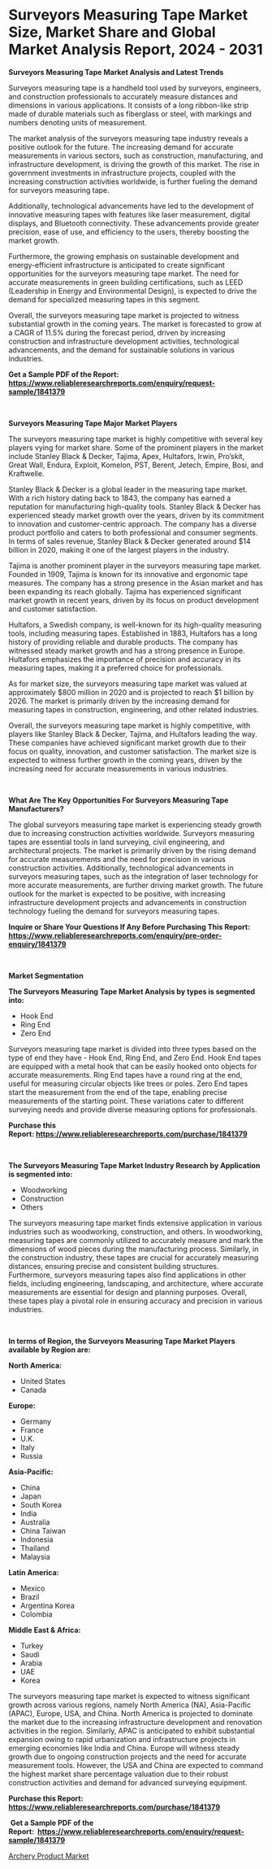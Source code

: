 <p><h1>Surveyors Measuring Tape Market Size, Market Share and Global Market Analysis Report, 2024 - 2031</h1></p><p><strong>Surveyors Measuring Tape Market Analysis and Latest Trends</strong></p>
<p><p>Surveyors measuring tape is a handheld tool used by surveyors, engineers, and construction professionals to accurately measure distances and dimensions in various applications. It consists of a long ribbon-like strip made of durable materials such as fiberglass or steel, with markings and numbers denoting units of measurement.</p><p>The market analysis of the surveyors measuring tape industry reveals a positive outlook for the future. The increasing demand for accurate measurements in various sectors, such as construction, manufacturing, and infrastructure development, is driving the growth of this market. The rise in government investments in infrastructure projects, coupled with the increasing construction activities worldwide, is further fueling the demand for surveyors measuring tape.</p><p>Additionally, technological advancements have led to the development of innovative measuring tapes with features like laser measurement, digital displays, and Bluetooth connectivity. These advancements provide greater precision, ease of use, and efficiency to the users, thereby boosting the market growth.</p><p>Furthermore, the growing emphasis on sustainable development and energy-efficient infrastructure is anticipated to create significant opportunities for the surveyors measuring tape market. The need for accurate measurements in green building certifications, such as LEED (Leadership in Energy and Environmental Design), is expected to drive the demand for specialized measuring tapes in this segment.</p><p>Overall, the surveyors measuring tape market is projected to witness substantial growth in the coming years. The market is forecasted to grow at a CAGR of 11.5% during the forecast period, driven by increasing construction and infrastructure development activities, technological advancements, and the demand for sustainable solutions in various industries.</p></p>
<p><strong>Get a Sample PDF of the Report:&nbsp; <a href="https://www.reliableresearchreports.com/enquiry/request-sample/1841379">https://www.reliableresearchreports.com/enquiry/request-sample/1841379</a></strong></p>
<p>&nbsp;</p>
<p><strong>Surveyors Measuring Tape Major Market Players</strong></p>
<p><p>The surveyors measuring tape market is highly competitive with several key players vying for market share. Some of the prominent players in the market include Stanley Black & Decker, Tajima, Apex, Hultafors, Irwin, Pro’skit, Great Wall, Endura, Exploit, Komelon, PST, Berent, Jetech, Empire, Bosi, and Kraftwelle.</p><p>Stanley Black & Decker is a global leader in the measuring tape market. With a rich history dating back to 1843, the company has earned a reputation for manufacturing high-quality tools. Stanley Black & Decker has experienced steady market growth over the years, driven by its commitment to innovation and customer-centric approach. The company has a diverse product portfolio and caters to both professional and consumer segments. In terms of sales revenue, Stanley Black & Decker generated around $14 billion in 2020, making it one of the largest players in the industry.</p><p>Tajima is another prominent player in the surveyors measuring tape market. Founded in 1909, Tajima is known for its innovative and ergonomic tape measures. The company has a strong presence in the Asian market and has been expanding its reach globally. Tajima has experienced significant market growth in recent years, driven by its focus on product development and customer satisfaction.</p><p>Hultafors, a Swedish company, is well-known for its high-quality measuring tools, including measuring tapes. Established in 1883, Hultafors has a long history of providing reliable and durable products. The company has witnessed steady market growth and has a strong presence in Europe. Hultafors emphasizes the importance of precision and accuracy in its measuring tapes, making it a preferred choice for professionals.</p><p>As for market size, the surveyors measuring tape market was valued at approximately $800 million in 2020 and is projected to reach $1 billion by 2026. The market is primarily driven by the increasing demand for measuring tapes in construction, engineering, and other related industries.</p><p>Overall, the surveyors measuring tape market is highly competitive, with players like Stanley Black & Decker, Tajima, and Hultafors leading the way. These companies have achieved significant market growth due to their focus on quality, innovation, and customer satisfaction. The market size is expected to witness further growth in the coming years, driven by the increasing need for accurate measurements in various industries.</p></p>
<p>&nbsp;</p>
<p><strong>What Are The Key Opportunities For Surveyors Measuring Tape Manufacturers?</strong></p>
<p><p>The global surveyors measuring tape market is experiencing steady growth due to increasing construction activities worldwide. Surveyors measuring tapes are essential tools in land surveying, civil engineering, and architectural projects. The market is primarily driven by the rising demand for accurate measurements and the need for precision in various construction activities. Additionally, technological advancements in surveyors measuring tapes, such as the integration of laser technology for more accurate measurements, are further driving market growth. The future outlook for the market is expected to be positive, with increasing infrastructure development projects and advancements in construction technology fueling the demand for surveyors measuring tapes.</p></p>
<p><strong>Inquire or Share Your Questions If Any Before Purchasing This Report: <a href="https://www.reliableresearchreports.com/enquiry/pre-order-enquiry/1841379">https://www.reliableresearchreports.com/enquiry/pre-order-enquiry/1841379</a></strong></p>
<p>&nbsp;</p>
<p><strong>Market Segmentation</strong></p>
<p><strong>The Surveyors Measuring Tape Market Analysis by types is segmented into:</strong></p>
<p><ul><li>Hook End</li><li>Ring End</li><li>Zero End</li></ul></p>
<p><p>Surveyors measuring tape market is divided into three types based on the type of end they have - Hook End, Ring End, and Zero End. Hook End tapes are equipped with a metal hook that can be easily hooked onto objects for accurate measurements. Ring End tapes have a round ring at the end, useful for measuring circular objects like trees or poles. Zero End tapes start the measurement from the end of the tape, enabling precise measurements of the starting point. These variations cater to different surveying needs and provide diverse measuring options for professionals.</p></p>
<p><strong>Purchase this Report:&nbsp;<a href="https://www.reliableresearchreports.com/purchase/1841379">https://www.reliableresearchreports.com/purchase/1841379</a></strong></p>
<p>&nbsp;</p>
<p><strong>The Surveyors Measuring Tape Market Industry Research by Application is segmented into:</strong></p>
<p><ul><li>Woodworking</li><li>Construction</li><li>Others</li></ul></p>
<p><p>The surveyors measuring tape market finds extensive application in various industries such as woodworking, construction, and others. In woodworking, measuring tapes are commonly utilized to accurately measure and mark the dimensions of wood pieces during the manufacturing process. Similarly, in the construction industry, these tapes are crucial for accurately measuring distances, ensuring precise and consistent building structures. Furthermore, surveyors measuring tapes also find applications in other fields, including engineering, landscaping, and architecture, where accurate measurements are essential for design and planning purposes. Overall, these tapes play a pivotal role in ensuring accuracy and precision in various industries.</p></p>
<p>&nbsp;</p>
<p><strong>In terms of Region, the Surveyors Measuring Tape Market Players available by Region are:</strong></p>
<p>
    <p> <strong> North America: </strong>
        <ul>
            <li>United States</li>
            <li>Canada</li>
        </ul>
        </p> 
    <p> <strong> Europe: </strong>
        <ul>
            <li>Germany</li>
            <li>France</li>
            <li>U.K.</li>
            <li>Italy</li>
            <li>Russia</li>
        </ul>
        </p> 
    <p> <strong> Asia-Pacific: </strong>
        <ul>
            <li>China</li>
            <li>Japan</li>
            <li>South Korea</li>
            <li>India</li>
            <li>Australia</li>
            <li>China Taiwan</li>
            <li>Indonesia</li>
            <li>Thailand</li>
            <li>Malaysia</li>
        </ul>
        </p> 
    <p> <strong> Latin America: </strong>
        <ul>
            <li>Mexico</li>
            <li>Brazil</li>
            <li>Argentina Korea</li>
            <li>Colombia</li>
        </ul>
        </p> 
    <p> <strong> Middle East & Africa: </strong>
        <ul>
            <li>Turkey</li>
            <li>Saudi</li>
            <li>Arabia</li>
            <li>UAE</li>
            <li>Korea</li>
        </ul>
    </p>
    </p>
<p><p>The surveyors measuring tape market is expected to witness significant growth across various regions, namely North America (NA), Asia-Pacific (APAC), Europe, USA, and China. North America is projected to dominate the market due to the increasing infrastructure development and renovation activities in the region. Similarly, APAC is anticipated to exhibit substantial expansion owing to rapid urbanization and infrastructure projects in emerging economies like India and China. Europe will witness steady growth due to ongoing construction projects and the need for accurate measurement tools. However, the USA and China are expected to command the highest market share percentage valuation due to their robust construction activities and demand for advanced surveying equipment.</p></p>
<p><strong>Purchase this Report: <a href="https://www.reliableresearchreports.com/purchase/1841379">https://www.reliableresearchreports.com/purchase/1841379</a></strong></p>
<p>&nbsp;<strong>Get a Sample PDF of the Report:&nbsp;&nbsp;<a href="https://www.reliableresearchreports.com/enquiry/request-sample/1841379">https://www.reliableresearchreports.com/enquiry/request-sample/1841379</a></strong></p>
<p><strong></strong></p>
<p><p><a href="https://github.com/RoccoManning/Market-Research-Report-List-2/blob/main/archery-product-market.md">Archery Product Market</a></p></p>